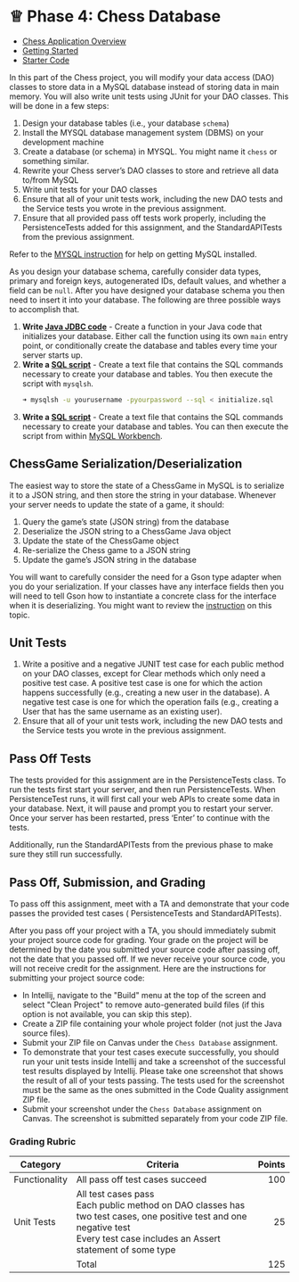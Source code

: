 # ♕ Phase 4: Chess Database

- [Chess Application Overview](../chess.md)
- [Getting Started](getting-started.md)
- [Starter Code](../../4-database/starter-code)

In this part of the Chess project, you will modify your data access (DAO) classes to store data in a MySQL database
instead of storing data in main memory. You will also write unit tests using JUnit for your DAO classes. This will be
done in a few steps:

1. Design your database tables (i.e., your database `schema`)
2. Install the MYSQL database management system (DBMS) on your development machine
3. Create a database (or schema) in MYSQL. You might name it `chess` or something similar.
4. Rewrite your Chess server’s DAO classes to store and retrieve all data to/from MySQL
5. Write unit tests for your DAO classes
6. Ensure that all of your unit tests work, including the new DAO tests and the Service tests you wrote in the previous
   assignment.
7. Ensure that all provided pass off tests work properly, including the PersistenceTests added for this assignment, and
   the StandardAPITests from the previous assignment.

Refer to the [MYSQL instruction](../../instruction/mysql/mysql.md) for help on getting MySQL installed.

As you design your database schema, carefully consider data types, primary and foreign keys, autogenerated IDs, default
values, and whether a field can be `null`. After you have designed your database schema you then need to insert it into
your database. The following are three possible ways to accomplish that.

1. **Write [Java JDBC code](../../instruction/db-jdbc/db-jdbc.md)** - Create a function in your Java code that
   initializes your database. Either call the function using its own `main` entry point, or conditionally create the
   database and tables every time your server starts up.
1. **Write a [SQL script](../../instruction/db-sql/db-sql.md)** - Create a text file that contains the SQL commands
   necessary to create your database and tables. You then execute the script with `mysqlsh`.
   ```sh
   ➜ mysqlsh -u yourusername -pyourpassword --sql < initialize.sql
   ```
1. **Write a [SQL script](../../instruction/db-sql/db-sql.md)** - Create a text file that contains the SQL commands
   necessary to create your database and tables. You can then execute the script from
   within [MySQL Workbench](https://www.mysql.com/products/workbench/).

## ChessGame Serialization/Deserialization

The easiest way to store the state of a ChessGame in MySQL is to serialize it to a JSON string, and then store the
string in your database. Whenever your server needs to update the state of a game, it should:

1. Query the game’s state (JSON string) from the database
2. Deserialize the JSON string to a ChessGame Java object
3. Update the state of the ChessGame object
4. Re-serialize the Chess game to a JSON string
5. Update the game’s JSON string in the database

You will want to carefully consider the need for a Gson type adapter when you do your serialization. If your classes
have any interface fields then you will need to tell Gson how to instantiate a concrete class for the interface when it
is deserializing. You might want to review the [instruction](../../instruction/db-jdbc/db-jdbc.md) on this topic.

## Unit Tests

1. Write a positive and a negative JUNIT test case for each public method on your DAO classes, except for Clear methods
   which only need a positive test case. A positive test case is one for which the action happens successfully (e.g.,
   creating a new user in the database). A negative test case is one for which the operation fails (e.g., creating a
   User that has the same username as an existing user).
2. Ensure that all of your unit tests work, including the new DAO tests and the Service tests you wrote in the previous
   assignment.

## Pass Off Tests

The tests provided for this assignment are in the PersistenceTests class. To run the tests first start your server, and
then run PersistenceTests. When PersistenceTest runs, it will first call your web APIs to create some data in your
database. Next, it will pause and prompt you to restart your server. Once your server has been restarted, press ‘Enter’
to continue with the tests.

Additionally, run the StandardAPITests from the previous phase to make sure they still run successfully.

## Pass Off, Submission, and Grading

To pass off this assignment, meet with a TA and demonstrate that your code passes the provided test cases (
PersistenceTests and StandardAPITests).

After you pass off your project with a TA, you should immediately submit your project source code for grading. Your
grade on the project will be determined by the date you submitted your source code after passing off, not the date that
you passed off. If we never receive your source code, you will not receive credit for the assignment. Here are the
instructions for submitting your project source code:

- In Intellij, navigate to the "Build" menu at the top of the screen and select "Clean Project" to remove auto-generated
  build files (if this option is not available, you can skip this step).
- Create a ZIP file containing your whole project folder (not just the Java source files).
- Submit your ZIP file on Canvas under the `Chess Database` assignment.
- To demonstrate that your test cases execute successfully, you should run your unit tests inside Intellij and take a
  screenshot of the successful test results displayed by Intellij. Please take one screenshot that shows the result of
  all of your tests passing. The tests used for the screenshot must be the same as the ones submitted in the Code
  Quality assignment ZIP file.
- Submit your screenshot under the `Chess Database` assignment on Canvas. The screenshot is submitted separately from
  your code ZIP file.

### Grading Rubric

| Category      | Criteria                                                                                                                                                                            | Points |
|---------------|-------------------------------------------------------------------------------------------------------------------------------------------------------------------------------------|-------:|
| Functionality | All pass off test cases succeed                                                                                                                                                     |    100 |
| Unit Tests    | All test cases pass<br/>Each public method on DAO classes has two test cases, one positive test and one negative test<br/>Every test case includes an Assert statement of some type |     25 |
|               | Total                                                                                                                                                                               |    125 |

